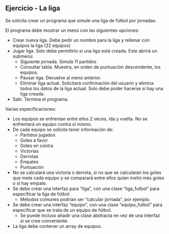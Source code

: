 ## Ejercicio - La liga
Se solicita crear un programa que simule una liga de fútbol por jornadas.

El programa debe mostrar un menú con las siguientes opciones:
- Crear nueva liga. Debe pedir un nombre para la liga y rellenar con
  equipos la liga (22 equipos)
- Jugar liga. Solo debe permitirlo si una liga está creada. Este abrirá un
  submenú:
  - Siguiente jornada. Simula 11 partidos
  - Consultar tabla. Muestra, en orden de puntuación descendente,
    los equipos.
  - Pausar liga. Devuelve al menú anterior.
  - Eliminar liga actual. Solicitará confirmación del usuario y elimina todos
    los datos de la liga actual. Solo debe poder hacerse si hay una liga
    creada.
- Salir. Termina el programa.

Varias especificaciones:
- Los equipos se enfrentan entre ellos 2 veces, ida y vuelta. No se
  enfrentará un equipo contra sí mismo.
- De cada equipo se solicita tener información de:
  - Partidos jugados
  - Goles a favor
  - Goles en contra
  - Victorias
  - Derrotas
  - Empates
  - Puntuación
- No se calculará una victoria o derrota, si no que se calcularán los goles
  que mete cada equipo y se comparará entre ellos quien metió más
  goles o si hay empate.
- Se debe crear una interfaz para “liga”, con una clase “liga_futbol”
  para especificar la liga de fútbol.
  - Métodos comunes podrían ser “calcular jornada”, por ejemplo.
- Se debe crear una interfaz “equipo”, con una clase “equipo_futbol”
  para especificar que se trata de un equipo de fútbol.
  - Se puede incluso añadir una clase abstracta en vez de una
    interfaz si se cree conveniente.
- La liga debe contener un array de equipos.
